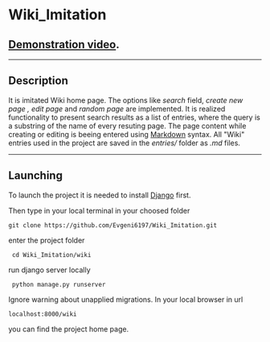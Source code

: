 # Wiki_Imitation
## [Demonstration video](https://youtu.be/ZUncrEivXnU).
***

## Description  


It is imitated Wiki home page. The options like *search* field, *create new page , edit page* and *random page* are implemented. It is realized functionality  to present search results  as a list of entries, where the query is a substring of the name of every resuting page. The page content while creating or editing is beeing  entered using [Markdown](https://www.markdownguide.org/basic-syntax) syntax. All "Wiki" entries used in the project are saved in the *entries/* folder as *.md* files.


***

## Launching

To launch the project  it is needed to install [Django]( https://www.djangoproject.com) first.


Then type in your local terminal in your choosed folder   
```
git clone https://github.com/Evgeni6197/Wiki_Imitation.git
```
enter the project folder  
```
 cd Wiki_Imitation/wiki
```
run django server locally  

```
 python manage.py runserver
```

Ignore warning about unapplied migrations.  In your local browser in url

```
localhost:8000/wiki
```
you can find the project home page.

